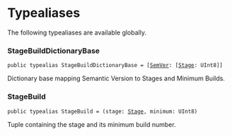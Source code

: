 # Typealiases
<p>The following typealiases are available globally.</p>

### StageBuildDictionaryBase
<pre class="highlight"><code><span class="kd">public</span> <span class="kd">typealias</span> <span class="kt">StageBuildDictionaryBase</span> <span class="o">=</span> <span class="p">[</span><span class="kt"><a href="Structs/SemVer.md">SemVer</a></span><span class="p">:</span> <span class="p">[</span><span class="kt"><a href="Enums/Stage.md">Stage</a></span><span class="p">:</span> <span class="kt">UInt8</span><span class="p">]]</span></code></pre>

<p>Dictionary base mapping Semantic Version to Stages and Minimum Builds.</p>

### StageBuild
<pre class="highlight"><code><span class="kd">public</span> <span class="kd">typealias</span> <span class="kt">StageBuild</span> <span class="o">=</span> <span class="p">(</span><span class="nv">stage</span><span class="p">:</span> <span class="kt"><a href="Enums/Stage.md">Stage</a></span><span class="p">,</span> <span class="nv">minimum</span><span class="p">:</span> <span class="kt">UInt8</span><span class="p">)</span></code></pre>

<p>Tuple containing the stage and its minimum build number.</p>

